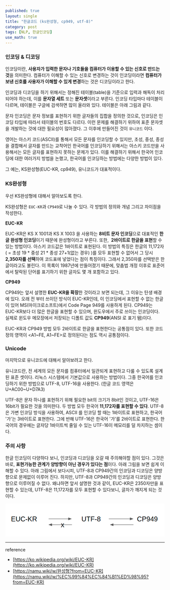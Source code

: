 ```yaml
---
published: true
layout: single
title: "한글코드 (ks완성형, cp949, utf-8)"
category: post
tags: [NLP, 한글인코딩]
use_math: true
---
```


### 인코딩 & 디코딩

인코딩이란, **사용자가 입력한 문자나 기호들을 컴퓨터가 이용할 수 있는 신호로 만드는 것**을 의미한다. 컴퓨터가 이해할 수 있는 신호로 변경하는 것이 인코딩이라면 **컴퓨터가 보낸 신호를 사용자가 이해할 수 있게 변경**하는 것은 디코딩이라고 한다.

인코딩과 디코딩을 하기 위해서는 정해진 테이블(table)을 기준으로 입력과 해독이 처리되어야 하는데, 이를 **문자열 세트** 또는 **문자셋**이라고 부른다. 인코딩 타입마다 테이블이 다르며, 테이블은 구글에 검색하면 많이 올라와 있다. 테이블은 아래 그림과 같다. 

문자 인코딩은 문자 정보를 표현하기 위한 글자들의 집합을 정의한 것으로, 인코딩은 인코딩 타입에 따라서 테이블의 번호도 다르다. 이런 문제를 해결하기 위하여 표준 문자셋을 개발하는 것에 대한 필요성이 많아졌다. 그 이후에 만들어진 것이 `유니코드` 이다.

영어는 아스키 코드(ASCII)를 통해서 모든 문자를 인코딩할 수 있지만, 초성, 중성, 종성을 결합해서 글자를 만드는 교착어인 한국어를 인코딩하기 위해서는 아스키 코드만을 사용해서는 모든 글자를 표현하지 못하는 문제가 있다. 이를 해결하기 위해서 한국어 인코딩에 대한 여러가지 방법을 논했고, 한국어를 인코딩하는 방법에는 다양한 방법이 있다.

그 예는, KS완성형(EUC-KR, cp949), 유니코드가 대표적이다.

### KS완성형

우선 KS완성형에 대해서 알아보도록 한다.

KS완성형은 `EUC-KR`과 `CP949`로 나눌 수 있다. 각 방법의 정의와 개념 그리고 차이점을 작성한다. 

**EUC-KR**

EUC-KR은 KS X 1001과 KS X 1003 을 사용하는 **8비트 문자 인코딩**으로 대표적인 **한글 완성형 인코딩**이기 때문에 완성형이라고 부른다. 또한,  **2바이트로 한글을 표현**할 수 있는 방법이다. 아스키 코드값은 1바이트로 표현된다. 이 방법의 특징은 한글의 11,172자( = 초성 19 * 중성 21 * 종성 27+1(없는 경우) )를 모두 표현할 수 없어서 그 당시 **2,350자를 선택**하여 코드표에 넣었다는 점이 특징이다. 그래서 2,350자를 선택받은 한글이라고도 불린다. 이 목록이 1987년에 만들어졌기 때문에, 맞춤법 개정 이후로 표준어에서 탈락된 단어를 표기하기 위한 글자도 몇 개 포함하고 있다.

**CP949**

CP949는 앞서 설명한 **EUC-KR을 확장**한 것이라고 보면 되는데, 그 이유는 탄생 배경에 있다. 오래 전 부터 쓰이던 방식이 EUC-KR인데, 이 인코딩에서 표현할 수 없는 한글이 있어 MS(마이크로소프트)에서 Code Page 949를 사용하게 된다. CP949는 EUC-KR보다 더 많은 한글을 표현할 수 있으며, 윈도우에서 주로 쓰이는 인코딩이다. 실제로 윈도우 메모장에서 저장되는 디폴트 값도 **CP949**(ANSI 로 표기 됌)이다. 

EUC-KR과 CP949 방법 모두 2바이트로 한글을 표현한다는 공통점이 있다. 또한 코드 정의 영역이 <A1~FE, A1~FE>로 정의된다는 점도 역시 공통점이다.

### Unicode

마지막으로 유니코드에 대해서 알아보려고 한다.

유니코드란, 전 세계의 모든 문자를 컴퓨터에서 일관되게 표현하고 다룰 수 있도록 설계된 표준 셋이다. 리눅스 시스템에서 기본값으로 사용하는 방법이다. 그중 한국어를 인코딩하기 위한 방법으로 UTF-8, UTF-16을 사용한다. (한글 코드 영역은 U+AC00~U+D7A3)

UTF-8은 문자 하나를 표현하기 위해 필요한 bit의 크기가 8bit인 것이고, UTF-16은 16bit가 필요한 것을 의미한다. 두 방법 모두 한국어 **11,172자를 표현할 수 있다**. UTF-8은 가변 인코딩 방식을 사용하여, ASCII 를 인코딩 할 때는 1바이트로 표현하고, 한국어 '가'는 3바이트로 표현한다. 그에 반해 UTF-16은 한국어 '가'를 2바이트로 표현한다. 한국어의 경우에는 글자당 1바이트씩 줄일 수 있는 UTF-16이 메모리를 덜 차지하는 셈이다.

### 주의 사항

한글 인코딩이 다양하다 보니, 인코딩과 디코딩을 오갈 때 주의해야할 점이 있다. 그것은 바로, **표현가능한 관계가 양방향이 아닌 경우가 있다는 점**이다. 아래 그림을 보면 쉽게 이해할 수 있다. 아래 그림에서 보다시피, UTF-8과 CP949간의 인코딩과 디코딩은 양방향으로 문제없이 이루어 진다. 하지만, UTF-8과 CP949간의 인코딩과 디코딩은 양방향으로 이루어질 수 없다. 왜냐하면 앞서 설명한 것과 같이, EUC-KR은 2350자만을 표현할 수 있는데, UTF-8은 11,172자를 모두 표현할 수 있다보니, 글자가 깨지게 되는 것이다.

![encodingtype.png](/assets/images/post/encodingtype.png)

---

reference

- [https://ko.wikipedia.org/wiki/EUC-KR](https://ko.wikipedia.org/wiki/EUC-KR)
- [https://namu.wiki/w/완성형?from=EUC-KR](https://namu.wiki/w/%EC%99%84%EC%84%B1%ED%98%95?from=EUC-KR)
